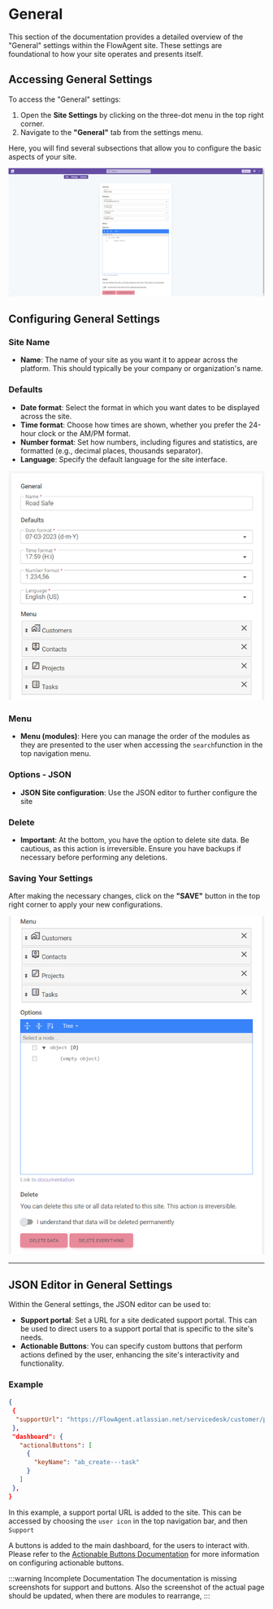 # General

This section of the documentation provides a detailed overview of the "General" settings within the FlowAgent site. These settings are foundational to how your site operates and presents itself.

## Accessing General Settings

To access the "General" settings:

1. Open the **Site Settings** by clicking on the three-dot menu in the top right corner.
2. Navigate to the **"General"** tab from the settings menu.

Here, you will find several subsections that allow you to configure the basic aspects of your site.

![General Settings Overview](site-settings-general-menu.png)

## Configuring General Settings

### Site Name

- **Name**: The name of your site as you want it to appear across the platform. This should typically be your company or organization's name.

### Defaults

- **Date format**: Select the format in which you want dates to be displayed across the site.
- **Time format**: Choose how times are shown, whether you prefer the 24-hour clock or the AM/PM format.
- **Number format**: Set how numbers, including figures and statistics, are formatted (e.g., decimal places, thousands separator).
- **Language**: Specify the default language for the site interface.

![Top part](site-settings-general-menu-top.png)

### Menu

- **Menu (modules)**: Here you can manage the order of the modules as they are presented to the user when accessing the `search`function in the top navigation menu.

### Options - JSON

- **JSON Site configuration**: Use the JSON editor to further configure the site

### Delete

- **Important**: At the bottom, you have the option to delete site data. Be cautious, as this action is irreversible. Ensure you have backups if necessary before performing any deletions.

### Saving Your Settings

After making the necessary changes, click on the **"SAVE"** button in the top right corner to apply your new configurations.

![Bottom part](site-settings-general-menu-bottom.png)

---

## JSON Editor in General Settings

Within the General settings, the JSON editor can be used to:

- **Support portal**: Set a URL for a site dedicated support portal. This can be used to direct users to a support portal that is specific to the site's needs.
- **Actionable Buttons**: You can specify custom buttons that perform actions defined by the user, enhancing the site's interactivity and functionality.

### Example ###

```json
{
 {
  "supportUrl": "https://FlowAgent.atlassian.net/servicedesk/customer/portal/xx"
 },
 "dashboard": {
   "actionalButtons": [
     {
       "keyName": "ab_create---task"
     }
   ]
 },
}
```
In this example, a support portal URL is added to the site. This can be accessed by choosing the `user icon` in the top navigation bar, and then `Support`

A buttons is added to the main dashboard, for the users to interact with. Please refer to the [Actionable Buttons Documentation](/docs/actionable-buttons/ab-intro-to-ab.md) for more information on configuring actionable buttons.

:::warning Incomplete Documentation
The documentation is missing screenshots for support and buttons.
Also the screenshot of the actual page should be updated, when there are modules to rearrange,
:::